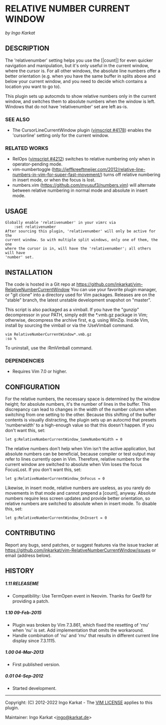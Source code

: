 RELATIVE NUMBER CURRENT WINDOW
===============================================================================
_by Ingo Karkat_

DESCRIPTION
------------------------------------------------------------------------------

The 'relativenumber' setting helps you use the [|count|] for even quicker
navigation and manipulation, but it's only useful in the current window, where
the cursor is. For all other windows, the absolute line numbers offer a better
orientation (e.g. when you have the same buffer in splits above and below your
current window, and you need to decide which contains a location you want to
go to).

This plugin sets up autocmds to show relative numbers only in the current
window, and switches them to absolute numbers when the window is left. Windows
that do not have 'relativenumber' set are left as-is.

### SEE ALSO

- The CursorLineCurrentWindow plugin ([vimscript #4178](http://www.vim.org/scripts/script.php?script_id=4178)) enables the
  'cursorline' setting only for the current window.

### RELATED WORKS

- RelOps ([vimscript #4212](http://www.vim.org/scripts/script.php?script_id=4212)) switches to relative numbering only when in
  operator-pending mode.
- vim-numbertoggle (http://jeffkreeftmeijer.com/2012/relative-line-numbers-in-vim-for-super-fast-movement/)
  turns off relative numbering in insert mode, or when the focus is lost.
- numbers.vim (https://github.com/myusuf3/numbers.vim) will alternate between
  relative numbering in normal mode and absolute in insert mode.

USAGE
------------------------------------------------------------------------------

    Globally enable 'relativenumber' in your vimrc via
        :set relativenumber
    After sourcing this plugin, 'relativenumber' will only be active for the
    current window. So with multiple split windows, only one of them, the one
    where the cursor is in, will have the 'relativenumber'; all others will have
    'number' set.

INSTALLATION
------------------------------------------------------------------------------

The code is hosted in a Git repo at
    https://github.com/inkarkat/vim-RelativeNumberCurrentWindow
You can use your favorite plugin manager, or "git clone" into a directory used
for Vim packages. Releases are on the "stable" branch, the latest unstable
development snapshot on "master".

This script is also packaged as a vimball. If you have the "gunzip"
decompressor in your PATH, simply edit the \*.vmb.gz package in Vim; otherwise,
decompress the archive first, e.g. using WinZip. Inside Vim, install by
sourcing the vimball or via the :UseVimball command.

    vim RelativeNumberCurrentWindow*.vmb.gz
    :so %

To uninstall, use the :RmVimball command.

### DEPENDENCIES

- Requires Vim 7.0 or higher.

CONFIGURATION
------------------------------------------------------------------------------

For the relative numbers, the necessary space is determined by the window
height; for absolute numbers, it's the number of lines in the buffer. This
discrepancy can lead to changes in the width of the number column when
switching from one setting to the other. Because this shifting of the buffer
contents is visually distracting, the plugin sets up an autocmd that presets
'numberwidth' to a high-enough value so that this doesn't happen. If you don't
want this, set:

    let g:RelativeNumberCurrentWindow_SameNumberWidth = 0

The relative numbers don't help when Vim isn't the active application, but
absolute numbers can be beneficial, because compiler or test output may refer
to lines currently open in Vim. Therefore, relative numbers for the current
window are switched to absolute when Vim loses the focus FocusLost. If you
don't want this, set:

    let g:RelativeNumberCurrentWindow_OnFocus = 0

Likewise, in insert mode, relative numbers are useless, as you rarely do
movements in that mode and cannot prepend a [count], anyway. Absolute numbers
require less screen updates and provide better orientation, so relative
numbers are switched to absolute when in insert mode. To disable this, set:

    let g:RelativeNumberCurrentWindow_OnInsert = 0

CONTRIBUTING
------------------------------------------------------------------------------

Report any bugs, send patches, or suggest features via the issue tracker at
https://github.com/inkarkat/vim-RelativeNumberCurrentWindow/issues or email
(address below).

HISTORY
------------------------------------------------------------------------------

##### 1.11    RELEASEME
- Compatibility: Use TermOpen event in Neovim. Thanks for Gee19 for providing
  a patch.

##### 1.10    09-Feb-2015
- Plugin was broken by Vim 7.3.861, which fixed the resetting of 'rnu' when
  'nu' is set. Add implementation that omits the workaround.
- Handle combination of 'nu' and 'rnu' that results in different current line
  display since 7.3.1115.

##### 1.00    04-Mar-2013
- First published version.

##### 0.01    04-Sep-2012
- Started development.

------------------------------------------------------------------------------
Copyright: (C) 2012-2022 Ingo Karkat -
The [VIM LICENSE](http://vimdoc.sourceforge.net/htmldoc/uganda.html#license) applies to this plugin.

Maintainer:     Ingo Karkat &lt;ingo@karkat.de&gt;
